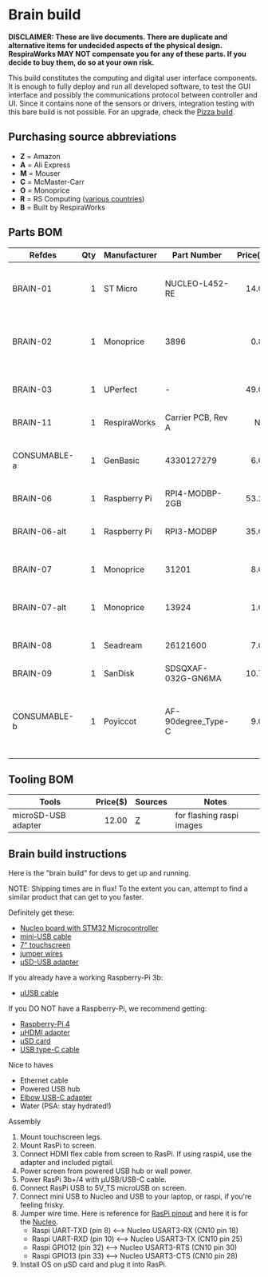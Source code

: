 # Brain build

**DISCLAIMER: These are live documents.
There are duplicate and alternative items for undecided aspects of the physical design. 
RespiraWorks MAY NOT compensate you for any of these parts.
If you decide to buy them, do so at your own risk.**

This build constitutes the computing and digital user interface components.
It is enough to fully deploy and run all developed software, to test the GUI interface and
possibly the communications protocol between controller and UI. Since it contains none of the sensors
or drivers, integration testing with this bare build is not possible. For an upgrade, check the 
[Pizza build](pizza_build.md).

## Purchasing source abbreviations

* **Z** = Amazon
* **A** = Ali Express
* **M** = Mouser
* **C** = McMaster-Carr
* **O** = Monoprice
* **R** = RS Computing ([various countries](https://www.rs-online.com/))
* **B** = Built by RespiraWorks

## Parts BOM

| Refdes       | Qty | Manufacturer | Part Number        | Price($) | Sources                          | Notes |
| ------------ |----:| -------------| ------------------ | --------:|--------------------------------- | ----- |
| BRAIN-01     |   1 | ST Micro     | NUCLEO-L452-RE     |    14.00 | [M][1mouser] [R][1rs]            | STM32 Nucleo dev board, make sure to NOT get the **-P** version |
| BRAIN-02     |   1 | Monoprice    | 3896               |     0.83 | [Z][2amzn] [O][2mono]            | USB-A to miniUSB-B cable, power/data for Nucleo |
| BRAIN-03     |   1 | UPerfect     | -                  |    49.00 | [A][3ali]                        | 7" capacitive touchscreen with speakers, HDMI/USB |
| BRAIN-11     |   1 | RespiraWorks | Carrier PCB, Rev A |      N/A | [B][12rw]                        | RespiraWorks custom PCB |
| CONSUMABLE-a |   1 | GenBasic     | 4330127279         |     6.00 | [Z][4amzn] | Jumper cables.Optional if you don't have the PCB (BRAIN-11)
| BRAIN-06     |   1 | Raspberry Pi | RPI4-MODBP-2GB     |    53.23 | [M][6mouser]                     | Raspberry PI 4 |
| BRAIN-06-alt |   1 | Raspberry Pi | RPI3-MODBP         |    35.00 | OUT OF STOCK                     | Raspberry PI 3B+ as an alternative to PI 4|
| BRAIN-07     |   1 | Monoprice    | 31201              |     8.03 | [Z][7amzn] [O][7mono]            | USB-A to USB-C cable, 3ft, for RPI4 |
| BRAIN-07-alt |   1 | Monoprice    | 13924              |     1.05 | [Z][7-alt-amzn] [O][7-alt-mono]  | USB-A to microUSB-B cable, 3ft, for RPI3B+ |
| BRAIN-08     |   1 | Seadream     | 26121600           |     7.00 | [Z][8amzn]                       | microHDMI adapter, for RPI4 |
| BRAIN-09     |   1 | SanDisk      | SDSQXAF-032G-GN6MA |    10.73 | [Z][9amzn]                       | UHS-1 Class 10 micro SD |
| CONSUMABLE-b |   1 | Poyiccot     | AF-90degree_Type-C |     9.00 | [Z][10amzn]                      | optional USB-C elbow adapter. Mounted on touch screen, in case of non-PCB build. |


## Tooling BOM

| Tools               | Price($) | Sources         | Notes |
|---------------------|---------:|-----------------|-------|
| microSD-USB adapter |    12.00 | [Z][5amzn]      | for flashing raspi images |

[1mouser]:https://www.mouser.com/ProductDetail/STMicroelectronics/NUCLEO-L452RE?qs=sGAEpiMZZMtw0nEwywcFgEEYp888DlnM1Y5kGes2rJIHvcJjT1ZDkw%3D%3D
[1rs]:https://www.rs-particuliers.com/Product.aspx?Product=1261775
[2amzn]:https://www.amazon.com/AmazonBasics-USB-2-0-Cable-Male/dp/B00NH13S44/
[3ali]:https://www.aliexpress.com/item/4000747984746.html
[4amzn]:https://www.amazon.com/GenBasic-Piece-Female-Jumper-Wires/dp/B01L5ULRUA/
[5amzn]:https://www.amazon.com/Anker-Portable-Reader-RS-MMC-Micro/dp/B006T9B6R2
[6mouser]:https://www.mouser.com/ProductDetail/Raspberry-Pi/RPI4-MODBP-2GB-BULK?qs=%2Fha2pyFaduiq9oc0d1uK569Mu3%252BsSMVa9bhYkyZbjQ1oNl8pHrdrS2f8pDbixKgb
[7amzn]:https://www.amazon.com/JSAUX-Charger-Braided-Compatible-Samsung/dp/B076FPGWNZ/ref=sxin_7_ac_d_rm
[7-alt-amzn]:https://www.amazon.com/dp/B07JBN6C5C/
[8amzn]:https://www.amazon.com/Seadream-Degree-Down-toward-Adapter-Connector/dp/B01EQC345A/
[9amzn]:https://www.amazon.com/dp/B06XWMQ81P
[10amzn]:https://www.amazon.com/Poyiccot-2-Pack-Degree-Adapter-Extension/dp/B071XHQJG8/
[2mono]:https://www.monoprice.com/product?p_id=3896
[7mono]:https://www.monoprice.com/product?p_id=31201
[7-alt-mono]:https://www.monoprice.com/product?p_id=13924
[12rw]:https://github.com/respiraworks/pcbreathe
## Brain build instructions
Here is the "brain build" for devs to get up and running.

NOTE: Shipping times are in flux! To the extent you can, attempt to find a similar product that can get to you faster.

Definitely get these:
- [Nucleo board with STM32 Microcontroller](https://www.mouser.com/ProductDetail/STMicroelectronics/NUCLEO-L452RE?qs=sGAEpiMZZMtw0nEwywcFgEEYp888DlnM1Y5kGes2rJIHvcJjT1ZDkw%3D%3D)
- [mini-USB cable](https://www.amazon.com/AmazonBasics-USB-2-0-Cable-Male/dp/B00NH13S44/)
- [7" touchscreen](https://www.aliexpress.com/item/4000747984746.html)
- [jumper wires](https://www.amazon.com/GenBasic-Piece-Female-Jumper-Wires/dp/B01L5ULRUA/)
- [μSD-USB adapter](https://www.amazon.com/Anker-Portable-Reader-RS-MMC-Micro/dp/B006T9B6R2)

If you already have a working Raspberry-Pi 3b:
- [μUSB cable](https://www.amazon.com/dp/B07JBN6C5C/)

If you DO NOT have a Raspberry-Pi, we recommend getting:
- [Raspberry-Pi 4](https://www.mouser.com/ProductDetail/Raspberry-Pi/RPI4-MODBP-2GB-BULK?qs=%2Fha2pyFaduiq9oc0d1uK569Mu3%252BsSMVa9bhYkyZbjQ1oNl8pHrdrS2f8pDbixKgb)
- [μHDMI adapter](https://www.amazon.com/Seadream-Degree-Down-toward-Adapter-Connector/dp/B01EQC345A/)
- [μSD card](https://www.amazon.com/dp/B06XWMQ81P)
- [USB type-C cable](https://www.amazon.com/JSAUX-Charger-Braided-Compatible-Samsung/dp/B076FPGWNZ/ref=sxin_7_ac_d_rm)

Nice to haves
- Ethernet cable
- Powered USB hub
- [Elbow USB-C adapter](https://www.amazon.com/Poyiccot-2-Pack-Degree-Adapter-Extension/dp/B071XHQJG8/)
- Water (PSA: stay hydrated!)

Assembly
1. Mount touchscreen legs.
2. Mount RasPi to screen.
3. Connect HDMI flex cable from screen to RasPi. If using raspi4, use the adapter and included pigtail.
4. Power screen from powered USB hub or wall power.
5. Power RasPi 3b+/4 with μUSB/USB-C cable.
6. Connect RasPi USB to 5V_TS microUSB on screen.
7. Connect mini USB to Nucleo and USB to your laptop, or raspi, if you're feeling frisky.
8. Jumper wire time. Here is reference for [RasPi pinout](https://pinout.xyz/pinout/pin2_5v_power) and here it is for the [Nucleo](https://docs.zephyrproject.org/latest/_images/nucleo-l452re-pinout.png).
    - Raspi UART-TXD (pin 8) <--> Nucleo USART3-RX (CN10 pin 18)
    - Raspi UART-RXD (pin 10) <--> Nucleo USART3-TX (CN10 pin 25)
    - Raspi GPIO12 (pin 32) <--> Nucleo USART3-RTS (CN10 pin 30)
    - Raspi GPIO13 (pin 33) <--> Nucleo USART3-CTS (CN10 pin 28)
9. Install OS on μSD card and plug it into RasPi.
